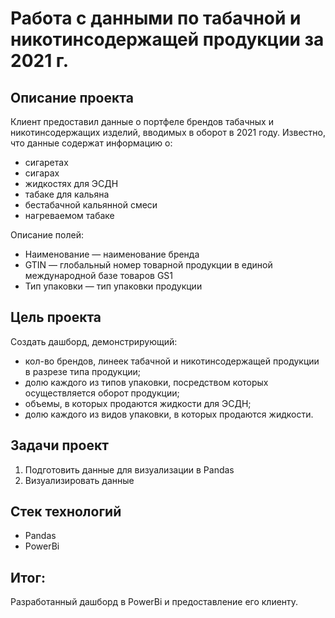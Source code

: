 # Работа с данными по табачной и никотинсодержащей продукции за 2021 г.

## Описание проекта

Клиент предоставил данные о портфеле брендов табачных и никотинсодержащих изделий, вводимых в оборот в 2021 году. Известно, что данные содержат информацию о:
* сигаретах
* сигарах
* жидкостях для ЭСДН
* табаке для кальяна
* бестабачной кальянной смеси
* нагреваемом табаке

Описание  полей:
- Наименование — наименование бренда
- GTIN — глобальный номер товарной продукции в единой международной базе товаров GS1
- Тип упаковки — тип упаковки продукции


## Цель проекта

Создать дашборд, демонстрирующий:
* кол-во брендов, линеек табачной и никотинсодержащей продукции в разрезе типа продукции;
* долю каждого из типов упаковки, посредством которых осуществляется оборот продукции;
* объемы, в которых продаются жидкости для ЭСДН;
* долю каждого из видов упаковки, в которых продаются жидкости.


## Задачи проект
1. Подготовить данные для визуализации в Pandas
2. Визуализировать данные


## Стек технологий
* Pandas
* PowerBi


## Итог:

Разработанный дашборд в PowerBi и предоставление его клиенту. 